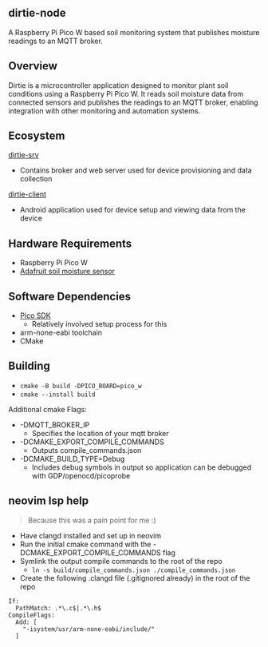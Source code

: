 dirtie-node
---

A Raspberry Pi Pico W based soil monitoring system that publishes moisture readings to an MQTT broker.

## Overview

Dirtie is a microcontroller application designed to monitor plant soil conditions using a Raspberry Pi Pico W. It reads soil moisture data from connected sensors and publishes the readings to an MQTT broker, enabling integration with other monitoring and automation systems.

## Ecosystem

[dirtie-srv](https://github.com/frozenkro/dirtie-srv)
- Contains broker and web server used for device provisioning and data collection

[dirtie-client](https://github.com/frozenkro/dirtie-client)
- Android application used for device setup and viewing data from the device

## Hardware Requirements

- Raspberry Pi Pico W
- [Adafruit soil moisture sensor](https://www.adafruit.com/product/4026)

## Software Dependencies

- [Pico SDK](https://github.com/raspberrypi/pico-sdk) 
  - Relatively involved setup process for this
- arm-none-eabi toolchain
- CMake

## Building

- `cmake -B build -DPICO_BOARD=pico_w`
- `cmake --install build`

Additional cmake Flags:
- -DMQTT_BROKER_IP 
  - Specifies the location of your mqtt broker
- -DCMAKE_EXPORT_COMPILE_COMMANDS 
  - Outputs compile_commands.json
- -DCMAKE_BUILD_TYPE=Debug
  - Includes debug symbols in output so application can be debugged with GDP/openocd/picoprobe

## neovim lsp help

> Because this was a pain point for me :)

- Have clangd installed and set up in neovim
- Run the initial cmake command with the -DCMAKE_EXPORT_COMPILE_COMMANDS flag
- Symlink the output compile commands to the root of the repo 
  - `ln -s build/compile_commands.json ./compile_commands.json`
- Create the following .clangd file (.gitignored already) in the root of the repo

```
If:
  PathMatch: .*\.c$|.*\.h$
CompileFlags:
  Add: [
    "-isystem/usr/arm-none-eabi/include/"
  ]
```
